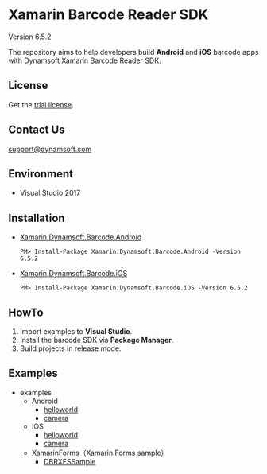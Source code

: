 # Xamarin Barcode Reader SDK

Version 6.5.2

The repository aims to help developers build **Android** and **iOS** barcode apps with Dynamsoft Xamarin Barcode Reader SDK.

## License
Get the [trial license](https://www.dynamsoft.com/CustomerPortal/Portal/Triallicense.aspx).

## Contact Us
<support@dynamsoft.com>

## Environment
* Visual Studio 2017

## Installation

- [Xamarin.Dynamsoft.Barcode.Android](https://www.nuget.org/packages/Xamarin.Dynamsoft.Barcode.Android/)

    ```
    PM> Install-Package Xamarin.Dynamsoft.Barcode.Android -Version 6.5.2
    ```

- [Xamarin.Dynamsoft.Barcode.iOS](https://www.nuget.org/packages/Xamarin.Dynamsoft.Barcode.iOS/)

    ```
    PM> Install-Package Xamarin.Dynamsoft.Barcode.iOS -Version 6.5.2
    ```

## HowTo
1. Import examples to **Visual Studio**.
2. Install the barcode SDK via **Package Manager**.
3. Build projects in release mode.

## Examples
- examples
    - Android
        - [helloworld](https://github.com/dynamsoft-dbr/xamarin/tree/master/examples/Android/helloworld)
        - [camera](https://github.com/dynamsoft-dbr/xamarin/tree/master/examples/Android/camera)
    - iOS
        - [helloworld](https://github.com/dynamsoft-dbr/xamarin/tree/master/examples/iOS/helloworld)
        - [camera](https://github.com/dynamsoft-dbr/xamarin/tree/master/examples/iOS/camera)
    - XamarinForms（Xamarin.Forms sample）
        - [DBRXFSSample](https://github.com/dynamsoft-dbr/xamarin/tree/master/examples/XamarinForms/DBRXFSample)
